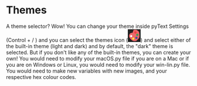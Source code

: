 # Themes

A theme selector? Wow!
You can change your theme inside pyText Settings (Control + / ) and you can select the themes icon (![a pallet](../../themes/dark/pallet.png)) and select either of the built-in theme (light and dark) and by default, the "dark" theme is selected.
But if you don't like any of the built-in themes, you can create your own!
You would need to modify your macOS.py file if you are on a Mac or if you are on Windows or Linux, you would need to modify your win-lin.py file.
You would need to make new variables with new images, and your respective hex colour codes.